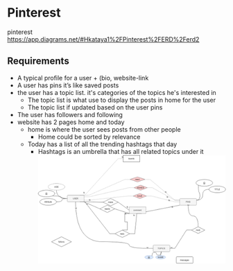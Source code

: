 # Pinterest
pinterest
https://app.diagrams.net/#Hkataya1%2FPinterest%2FERD%2Ferd2


## Requirements

- A typical profile for a user  + (bio, website-link 
- A user has pins it’s like saved posts 
- the user has a topic list. it's categories of the topics he's interested in  
  - The topic list is what use to display the posts in home for the user
  - The topic list if updated based on the user pins 
- The user has followers and following 
- website has 2 pages home and today
  - home is where the user sees posts from other people 
    - Home could be sorted by relevance
  - Today has a list of all the trending hashtags that day
    - Hashtags is an umbrella that has all related topics under it
![ERD](./erd2.drawio.png)
